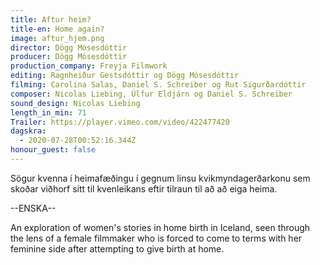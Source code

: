 ```yaml
---
title: Aftur heim?
title-en: Home again?
image: aftur_hjem.png
director: Dögg Mósesdóttir
producer: Dögg Mósesdóttir
production_company: Freyja Filmwork
editing: Ragnheiður Gestsdóttir og Dögg Mósesdóttir
filming: Carolina Salas, Daniel S. Schreiber og Rut Sigurðardóttir
composer: Nicolas Liebing, Úlfur Eldjárn og Daniel S. Schreiber
sound_design: Nicolas Liebing
length_in_min: 71
Trailer: https://player.vimeo.com/video/422477420
dagskra:
  - 2020-07-28T00:52:16.344Z
honour_guest: false
---
```

Sögur kvenna í heimafæðingu í gegnum linsu kvikmyndagerðarkonu sem skoðar viðhorf sitt til kvenleikans eftir tilraun til að að eiga heima.

\--ENSKA--

An exploration of women's stories in home birth in Iceland, seen through the lens of a female filmmaker who is forced to come to terms with her feminine side after attempting to give birth at home.